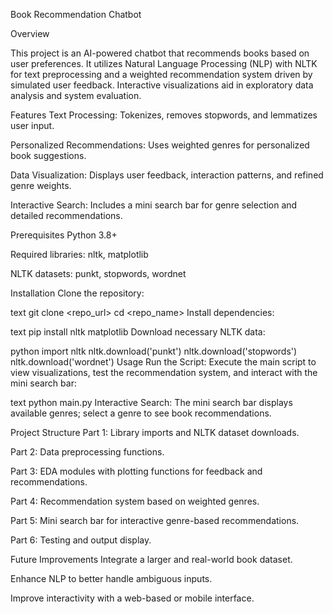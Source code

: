 Book Recommendation Chatbot

Overview

This project is an AI-powered chatbot that recommends books based on user preferences. It utilizes Natural Language Processing (NLP) with NLTK for text preprocessing and a weighted recommendation system driven by simulated user feedback. Interactive visualizations aid in exploratory data analysis and system evaluation.

Features
Text Processing: Tokenizes, removes stopwords, and lemmatizes user input.

Personalized Recommendations: Uses weighted genres for personalized book suggestions.

Data Visualization: Displays user feedback, interaction patterns, and refined genre weights.

Interactive Search: Includes a mini search bar for genre selection and detailed recommendations.

Prerequisites
Python 3.8+

Required libraries: nltk, matplotlib

NLTK datasets: punkt, stopwords, wordnet

Installation
Clone the repository:

text
git clone <repo_url>
cd <repo_name>
Install dependencies:

text
pip install nltk matplotlib
Download necessary NLTK data:

python
import nltk
nltk.download('punkt')
nltk.download('stopwords')
nltk.download('wordnet')
Usage
Run the Script: Execute the main script to view visualizations, test the recommendation system, and interact with the mini search bar:

text
python main.py
Interactive Search: The mini search bar displays available genres; select a genre to see book recommendations.

Project Structure
Part 1: Library imports and NLTK dataset downloads.

Part 2: Data preprocessing functions.

Part 3: EDA modules with plotting functions for feedback and recommendations.

Part 4: Recommendation system based on weighted genres.

Part 5: Mini search bar for interactive genre-based recommendations.

Part 6: Testing and output display.

Future Improvements
Integrate a larger and real-world book dataset.

Enhance NLP to better handle ambiguous inputs.

Improve interactivity with a web-based or mobile interface.
